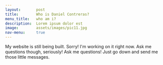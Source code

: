 ```yaml
---
layout:       post
title:        Who is Daniel Contreras?
menu_title:   who am i?
description:  Lorem ipsum dolor est
image:        assets/images/pic11.jpg
nav-menu:     true
---
```


My website is still being built. Sorry! I'm working on it right now. Ask me questions though, seriously! Ask me questions! Just go down and send me those little messages.
